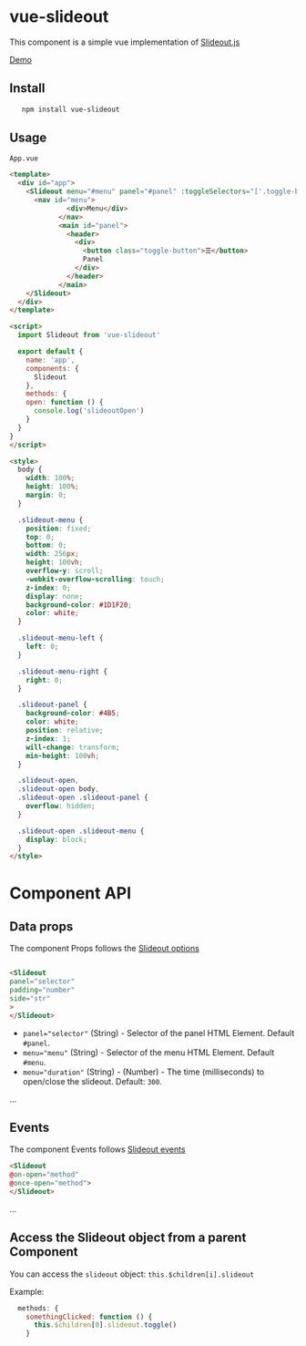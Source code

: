 # vue-slideout

This component is a simple vue implementation of [Slideout.js](https://github.com/Mango/slideout)

[Demo](https://codesandbox.io/s/k3q1zjjml5)

## Install

```bash
   npm install vue-slideout
 ```

## Usage

`App.vue`

```html
<template>
  <div id="app">
    <Slideout menu="#menu" panel="#panel" :toggleSelectors="['.toggle-button']" @on-open="open">
      <nav id="menu">
              <div>Menu</div>
            </nav>
            <main id="panel">
              <header>
                <div>
                  <button class="toggle-button">☰</button>
                  Panel
                </div>
              </header>
            </main>
    </Slideout>
  </div>
</template>

<script>
  import Slideout from 'vue-slideout'

  export default {
    name: 'app',
    components: {
      Slideout
    },
    methods: {
    open: function () {
      console.log('slideoutOpen')
    }
  }
}
</script>

<style>
  body {
    width: 100%;
    height: 100%;
    margin: 0;
  }

  .slideout-menu {
    position: fixed;
    top: 0;
    bottom: 0;
    width: 256px;
    height: 100vh;
    overflow-y: scroll;
    -webkit-overflow-scrolling: touch;
    z-index: 0;
    display: none;
    background-color: #1D1F20;
    color: white;
  }

  .slideout-menu-left {
    left: 0;
  }

  .slideout-menu-right {
    right: 0;
  }

  .slideout-panel {
    background-color: #4B5;
    color: white;
    position: relative;
    z-index: 1;
    will-change: transform;
    min-height: 100vh;
  }

  .slideout-open,
  .slideout-open body,
  .slideout-open .slideout-panel {
    overflow: hidden;
  }

  .slideout-open .slideout-menu {
    display: block;
  }
</style>
```

# Component API

## Data props
The component Props follows the [Slideout options](https://github.com/Mango/slideout#user-content-slideoutoptions)

```html

<Slideout
panel="selector"
padding="number"
side="str"
>
</Slideout>
```

- `panel="selector"` (String)  - Selector of the panel HTML Element. Default `#panel`.
- `menu="menu"` (String)  - Selector of the menu HTML Element. Default `#menu`.
- `menu="duration"` (String)  - (Number) - The time (milliseconds) to open/close the slideout. Default: `300`.

...

## Events
The component Events follows [Slideout events](https://github.com/Mango/slideout#user-content-events)


```html
<Slideout
@on-open="method"
@once-open="method">
</Slideout>
```

...

## Access the Slideout object from a parent Component

You can access the `slideout` object: `this.$children[i].slideout`

Example:

```javascript
  methods: {
    somethingClicked: function () {
      this.$children[0].slideout.toggle()
    }
```

